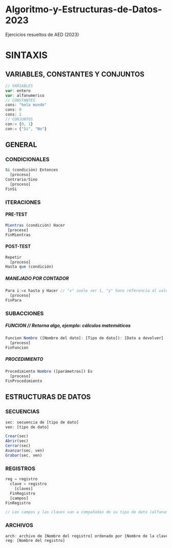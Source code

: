 # Algoritmo-y-Estructuras-de-Datos-2023
Ejercicios resueltos de AED (2023)

# SINTAXIS

## VARIABLES, CONSTANTES Y CONJUNTOS
```js
// VARIABLES
var: entero
var: alfanumerico
// CONSTANTES
cons: "hola mundo"
cons: 0
cons: 1
// CONJUNTOS
con:= {0, 1}
con:= {"Si", "No"}
```

## GENERAL

  ### CONDICIONALES
  ```js
  Si (condición) Entonces
    [proceso]
  Contrario/Sino
    [proceso]
  FinSi
  ```
  
  ### ITERACIONES
  #### PRE-TEST
  ```js
  Mientras (condición) Hacer
   [proceso]
  FinMientras
  ```
  #### POST-TEST
  ```js
  Repetir
    [proceso]
  Hasta que (condición)
  ```
  ##### MANEJADO POR CONTADOR
  ```js
  Para i:=x hasta y Hacer // "x" suele ser 1, "y" hace referencia al valor maximo de iteraciones
    [proceso]
  FinPara
  ```
  
  ### SUBACCIONES
  ##### FUNCION // Retorna algo, ejemplo: cálculos matemáticos
  ```js
  Funcion Nombre ([Nombre del dato]: [Tipo de dato]): [Dato a devolver]
    [proceso]
  FinFuncion
  ```
  ##### PROCEDIMIENTO
  ```js
  Procedimiento Nombre ([parámetros]) Es
    [proceso]
  FinProcedimiento
  ```
  
## ESTRUCTURAS DE DATOS

  ### SECUENCIAS
  ```js
  sec: secuencia de [tipo de dato]
  ven: [tipo de dato]

  Crear(sec)
  Abrir(sec)
  Cerrar(sec)
  Avanzar(sec, ven)
  Grabar(sec, ven)
  ```
  ### REGISTROS
  ```js
  reg = registro
    clave = registro
      [claves]
    FinRegistro
    [campos]
  FinRegistro

  // Los campos y las claves van a compañadas de su tipo de dato (alfanumerico, numerico, booleano o conjunto) y de la cantidad, ejemplo: Clave: AN(2) --> "H1".
  ```
  ### ARCHIVOS 
  ```js
  arch: archivo de [Nombre del registro] ordenado por [Nombre de la clave]
  reg: [Nombre del registro]
  ```
